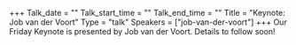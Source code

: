 +++
Talk_date = ""
Talk_start_time = ""
Talk_end_time = ""
Title = "Keynote: Job van der Voort"
Type = "talk"
Speakers = ["job-van-der-voort"]
+++
Our Friday Keynote is presented by Job van der Voort. Details to follow soon!
